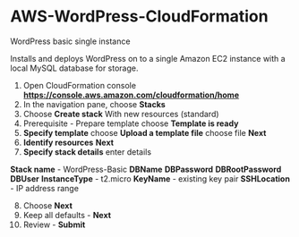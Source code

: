 # AWS-WordPress-CloudFormation

WordPress basic single instance

Installs and deploys WordPress on to a single Amazon EC2 instance with a local MySQL database for storage.

1. Open CloudFormation console **https://console.aws.amazon.com/cloudformation/home**
2. In the navigation pane, choose **Stacks**
3. Choose **Create stack** With new resources (standard)
4. Prerequisite - Prepare template choose **Template is ready**
5. **Specify template** choose **Upload a template file** choose file **Next**
6. **Identify resources** **Next**
7. **Specify stack details** enter details

**Stack name** - WordPress-Basic
**DBName**
**DBPassword** 
**DBRootPassword**
**DBUser**
**InstanceType** - t2.micro
**KeyName** - existing key pair
**SSHLocation** - IP address range

8. Choose **Next**
9. Keep all defaults - **Next**
10. Review - **Submit**

